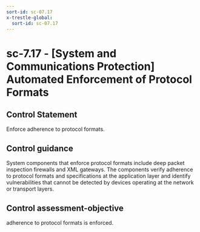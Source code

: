 ```yaml
---
sort-id: sc-07.17
x-trestle-global:
  sort-id: sc-07.17
---
```


# sc-7.17 - \[System and Communications Protection\] Automated Enforcement of Protocol Formats

## Control Statement

Enforce adherence to protocol formats.

## Control guidance

System components that enforce protocol formats include deep packet inspection firewalls and XML gateways. The components verify adherence to protocol formats and specifications at the application layer and identify vulnerabilities that cannot be detected by devices operating at the network or transport layers.

## Control assessment-objective

adherence to protocol formats is enforced.
